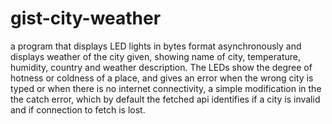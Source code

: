 # gist-city-weather

a program that displays LED lights in bytes format asynchronously and displays weather of the city given, showing name of city, temperature, humidity, country and weather description. The LEDs show the degree of hotness or coldness of a place, and gives an error when the wrong city is typed or when there is no internet connectivity, a simple modification in the the catch error, which by default the fetched api identifies if a city is invalid and if connection to fetch is lost.
